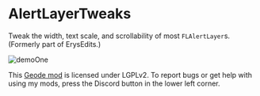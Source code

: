 # AlertLayerTweaks
Tweak the width, text scale, and scrollability of most `FLAlertLayer`s. (Formerly part of ErysEdits.)

![demoOne](raydeeux.alertlayertweaks/demoOne.png&scale:0.6)

This [Geode mod](https://geode-sdk.org) is licensed under LGPLv2. To report bugs or get help with using my mods, press the Discord button in the lower left corner.